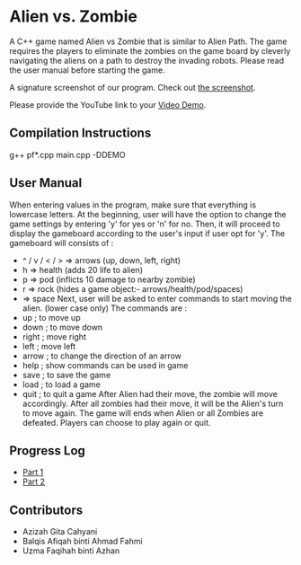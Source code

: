 # Alien vs. Zombie

A C++ game named Alien vs Zombie that is similar to Alien Path. The game requires the players to eliminate the zombies on the game board by cleverly navigating the aliens on a path to destroy the invading robots. Please read the user manual before starting the game.

A signature screenshot of our program. Check out [the screenshot](/images/Screenshot_20230219_050739.png).

Please provide the YouTube link to your [Video Demo](https://youtu.be/Yt95riXgGWA).

## Compilation Instructions

g++ pf\*.cpp main.cpp -DDEMO

## User Manual

When entering values in the program, make sure that everything is lowercase letters.
At the beginning, user will have the option to change the game settings by entering 'y' for yes or 'n' for no.
Then, it will proceed to display the gameboard according to the user's input if user opt for 'y'.
The gameboard will consists of :
- ^ / v / < / > => arrows (up, down, left, right)
- h => health (adds 20 life to alien)
- p => pod (inflicts 10 damage to nearby zombie)
- r => rock (hides a game object:- arrows/health/pod/spaces)
-   => space
Next, user will be asked to enter commands to start moving the alien. (lower case only)
The commands are :
- up ; to move up
- down ; to move down
- right ; move right
- left ; move left
- arrow ; to change the direction of an arrow
- help ; show commands can be used in game
- save ; to save the game
- load ; to load a game
- quit ; to quit a game
After Alien had their move, the zombie will move accordingly.
After all zombies had their move, it will be the Alien's turn to move again.
The game will ends when Alien or all Zombies are defeated.
Players can choose to play again or quit.

## Progress Log

- [Part 1](PART1.md)
- [Part 2](PART2.md)

## Contributors

- Azizah Gita Cahyani
- Balqis Afiqah binti Ahmad Fahmi
- Uzma Faqihah binti Azhan


